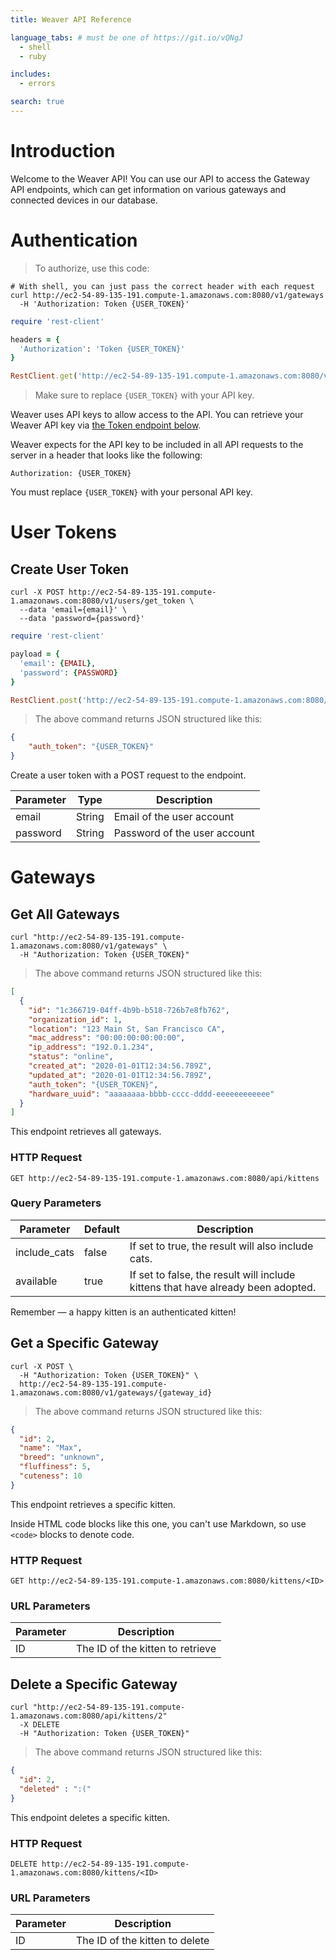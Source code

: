 ```yaml
---
title: Weaver API Reference

language_tabs: # must be one of https://git.io/vQNgJ
  - shell
  - ruby

includes:
  - errors

search: true
---
```


# Introduction

Welcome to the Weaver API! You can use our API to access the Gateway API endpoints, which can get information on various gateways and connected devices in our database.

# Authentication

> To authorize, use this code:

```shell
# With shell, you can just pass the correct header with each request
curl http://ec2-54-89-135-191.compute-1.amazonaws.com:8080/v1/gateways
  -H 'Authorization: Token {USER_TOKEN}'
```

```ruby
require 'rest-client'

headers = {
  'Authorization': 'Token {USER_TOKEN}'
}

RestClient.get('http://ec2-54-89-135-191.compute-1.amazonaws.com:8080/v1/gateways', headers: headers)
```

> Make sure to replace `{USER_TOKEN}` with your API key.

Weaver uses API keys to allow access to the API. You can retrieve your Weaver API key via [the Token endpoint below](#create-user-token).

Weaver expects for the API key to be included in all API requests to the server in a header that looks like the following:

`Authorization: {USER_TOKEN}`

<aside class="notice">
You must replace <code>{USER_TOKEN}</code> with your personal API key.
</aside>

# User Tokens

## Create User Token

```shell
curl -X POST http://ec2-54-89-135-191.compute-1.amazonaws.com:8080/v1/users/get_token \
  --data 'email={email}' \
  --data 'password={password}'
```

```ruby
require 'rest-client'

payload = {
  'email': {EMAIL},
  'password': {PASSWORD}
}

RestClient.post('http://ec2-54-89-135-191.compute-1.amazonaws.com:8080/v1/users/get_token', payload, headers={})
```

> The above command returns JSON structured like this:

```json
{
    "auth_token": "{USER_TOKEN}"
}
```

Create a user token with a POST request to the endpoint.

Parameter | Type | Description
--------- | ---- | -----------
email | String | Email of the user account
password | String | Password of the user account

# Gateways

## Get All Gateways

```shell
curl "http://ec2-54-89-135-191.compute-1.amazonaws.com:8080/v1/gateways" \
  -H "Authorization: Token {USER_TOKEN}"
```

> The above command returns JSON structured like this:

```json
[
  {
    "id": "1c366719-04ff-4b9b-b518-726b7e8fb762",
    "organization_id": 1,
    "location": "123 Main St, San Francisco CA",
    "mac_address": "00:00:00:00:00:00",
    "ip_address": "192.0.1.234",
    "status": "online",
    "created_at": "2020-01-01T12:34:56.789Z",
    "updated_at": "2020-01-01T12:34:56.789Z",
    "auth_token": "{USER_TOKEN}",
    "hardware_uuid": "aaaaaaaa-bbbb-cccc-dddd-eeeeeeeeeeee"
  }
]
```

This endpoint retrieves all gateways.

### HTTP Request

`GET http://ec2-54-89-135-191.compute-1.amazonaws.com:8080/api/kittens`

### Query Parameters

Parameter | Default | Description
--------- | ------- | -----------
include_cats | false | If set to true, the result will also include cats.
available | true | If set to false, the result will include kittens that have already been adopted.

<aside class="success">
Remember — a happy kitten is an authenticated kitten!
</aside>

## Get a Specific Gateway

```shell
curl -X POST \
  -H "Authorization: Token {USER_TOKEN}" \
  http://ec2-54-89-135-191.compute-1.amazonaws.com:8080/v1/gateways/{gateway_id}
```

> The above command returns JSON structured like this:

```json
{
  "id": 2,
  "name": "Max",
  "breed": "unknown",
  "fluffiness": 5,
  "cuteness": 10
}
```

This endpoint retrieves a specific kitten.

<aside class="warning">Inside HTML code blocks like this one, you can't use Markdown, so use <code>&lt;code&gt;</code> blocks to denote code.</aside>

### HTTP Request

`GET http://ec2-54-89-135-191.compute-1.amazonaws.com:8080/kittens/<ID>`

### URL Parameters

Parameter | Description
--------- | -----------
ID | The ID of the kitten to retrieve

## Delete a Specific Gateway

```shell
curl "http://ec2-54-89-135-191.compute-1.amazonaws.com:8080/api/kittens/2"
  -X DELETE
  -H "Authorization: Token {USER_TOKEN}"
```

> The above command returns JSON structured like this:

```json
{
  "id": 2,
  "deleted" : ":("
}
```

This endpoint deletes a specific kitten.

### HTTP Request

`DELETE http://ec2-54-89-135-191.compute-1.amazonaws.com:8080/kittens/<ID>`

### URL Parameters

Parameter | Description
--------- | -----------
ID | The ID of the kitten to delete
